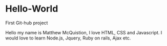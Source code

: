 # Hello-World
First Git-hub project

Hello my name is Matthew McQuistion, I love HTML, CSS and Javascript. I would love to learn Node.js, Jquery, Ruby on rails, Ajax etc.
